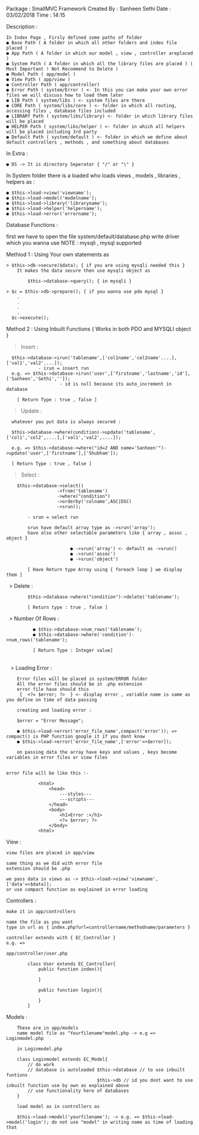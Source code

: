 Package : SmallMVC Framework
Created By : Sanheen Sethi
Date : 03/02/2018
Time : 14:15

Description : 

	In Index Page , Firsly defined some paths of folder
	● Base Path ( A folder in which all other folders and index file placed )
	● App Path ( A folder in which our model , view , controller areplaced )
	● System Path ( A folder in which all the library files are placed ) ( Most Important ! Not Recommend to Delete )
	● Model Path ( app/model )
	● View Path ( app/view )
	● Controller Path ( app/controller)
	● Error Path ( system/Error ) <- In this you can make your own error files we will discuss how to load them later
	● LIB Path ( system/libs ) <- system files are there
	● CORE Path ( system/libs/core ) <- folder in which all routing, accessing files , database files included 
	● LIBRARY Path ( system/libs/library) <- folder in which library files will be placed
	● HELPER Path ( system/libs/helper ) <- folder in which all helpers will be placed including 3rd party
	● Default Path ( system/default ) <- folder in which we define about default controllers , methods , and something about databases
	
In Extra : 
	
	● DS -> It is directory Seperator { "/" or "\" }
	
In System folder there is a loaded who loads views , models , libraries , helpers as :

	● $this->load->view('viewname');
	● $this->load->model('modelname');
	● $this->load->library('libraryname');
	● $this->load->helper('helpername');
	● $this->load->error('errorname');
	
Database Functions : 

first we have to open the file system/default/database.php 
write driver which you wanna use 
NOTE : mysqli , mysql supported

Methiod 1 : Using Your own statements as 
	
	> $this->db->secure($data); { if you are using mysqli needed this }
		It makes the data secure then use mysqli object as 
			
			$this->database->query(); { in mysqli }
	
	> $c = $this->db->prepare(); { if you wanna use pdo mysql }
		.
		.
		.
		.
	  $c->execute();
	 
Method 2 : Using Inbuilt Functions { Works in both PDO and MYSQLI object }

   > Insert :
    
      $this->database->irun('tablename',['col1name','col2name'....],['val1','val2'....]);
      			- irun = insert run
      e.g. => $this->database->irun('user',['firstname','lastname','id'],['Sanheen','Sethi','']);
      					- id is null because its auto_increment in database
      
   		[ Return Type : true , false ]
   
   > Update :
     
      whatever you put data is always secured : 
     	
      $this->database->where(condition)->update('tablename',['col1','col2',....],['val1','val2',....]);
      
      e.g. => $this->database->where("id=2 AND name='Sanheen'")->update('user',['firstname'],['Shubham']);
	
   	  [ Return Type : true , false ]
   
   > Select : 
   		
   		$this->database->select()
   					   ->from('tablename')
   					   ->where("condition")
   					   ->orderby('colname',ASC|DSC)
   					   ->srun();
   			
   			- srun = select run
   			
   			srun have default array type as ->srun('array');
   			have also other selectable parameters like { array , assoc , object }
   							
   							● ->srun('array') <- default as ->srun()
   							● ->srun('assoc')
   							● ->srun('object')
   							
   			[ Have Return type Array using { foreach loop } we display them ]
   					
    > Delete : 
   	
   			$this->database->where("condition")->delete('tablename');
   	
   	        [ Return type : true , false ]
   	        
    > Number Of Rows :
   	
   	          ● $this->database->num_rows('tablename');
   	          ● $this->database->where('condition')->num_rows('tablename');
   	          
   	          [ Return Type : Integer value]
   	          
   	
    > Loading Error : 
		
		Error files will be placed in system/ERROR folder 
		All the error files should be in .php extension
		error file have should this 
		 {  <?= $error; ?>  } <- display error , variable name is same as you define on time of data passing

		creating and loading error : 
		
		$error = "Error Message";
		
		● $this->load->error('error_file_name',compact('error')); => compact() is PHP function google it if you dont know
		● $this->load->error('error_file_name',['error'=>$error]); 
		
		on passing data the array have keys and values , keys become variables in error files or view files
	
	
	error file will be like this :- 
				
				<html>
					<head>
						---styles---
						---scripts---
					</head>
					<body>
						<h1>Error :</h1>
						<?= $error; ?>
					</body>
				<html>
				
View : 
			
	view files are placed in app/view

	same thing as we did with error file 
	extension should be .php

	we pass data in views as -> $this->load->view('viewname',['data'=>$data]);
	or use compact function as explained in error loading

Controllers : 

	make it in app/controllers

	name the file as you want
	type in url as { index.php?url=controllername/methodname/parameters }

	controller extends with { EC_Controller }
	e.g. => 

	app/controller/user.php
	
			class User extends EC_Controller{
				public function index(){
					
				}
				
				public function login(){
					
				}
			}
			
Models : 

		These are in app/models
		name model file as "Yourfilename"model.php -> e.g => Loginmodel.php

		in Loginmodel.php

		class Loginmodel extends EC_Model{
			// do work 
			// database is autoloaded $this->database // to use inbuilt funtions 
									  $this->db // id you dont want to use inbuilt function use by own as explained above		
			// use functionality here of databases
		}

		load model as in controllers as 

		$this->load->model('yourfilename'); -> e.g. => $this->load->model('login'); do not use "model" in writing name as time of loading that
